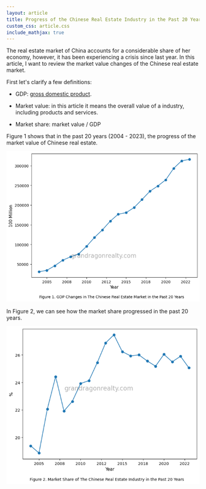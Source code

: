 ```yaml
---
layout: article
title: Progress of the Chinese Real Estate Industry in the Past 20 Years
custom_css: article.css
include_mathjax: true
---
```

The real estate market of China accounts for a considerable share of her economy, however, it has been experiencing a crisis since last year. In this article, I want to review the market value changes of the Chinese real estate market.

First let's clarify a few definitions:

+ GDP: [gross domestic product](https://en.wikipedia.org/wiki/Gross_domestic_product).
  
+ Market value: in this article it means the overall value of a industry, including products and services.

+ Market share: market value / GDP

Figure 1 shows that in the past 20 years (2004 - 2023), the progress of the market value of Chinese real estate.


    
![png](/assets/images/2024-06-26-progress-of-chinese-real-estate-industry_files/2024-06-26-progress-of-chinese-real-estate-industry_3_0.png)
    


In Figure 2, we can see how the market share progressed in the past 20 years.


    
![png](/assets/images/2024-06-26-progress-of-chinese-real-estate-industry_files/2024-06-26-progress-of-chinese-real-estate-industry_5_0.png)
    

